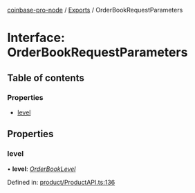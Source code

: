 [coinbase-pro-node](../README.md) / [Exports](../modules.md) / OrderBookRequestParameters

# Interface: OrderBookRequestParameters

## Table of contents

### Properties

- [level](orderbookrequestparameters.md#level)

## Properties

### level

• **level**: [_OrderBookLevel_](../enums/orderbooklevel.md)

Defined in: [product/ProductAPI.ts:136](https://github.com/bennycode/coinbase-pro-node/blob/baa73d4/src/product/ProductAPI.ts#L136)

